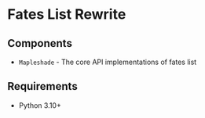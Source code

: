 # Fates List Rewrite

## Components

- ``Mapleshade`` - The core API implementations of fates list

## Requirements

- Python 3.10+